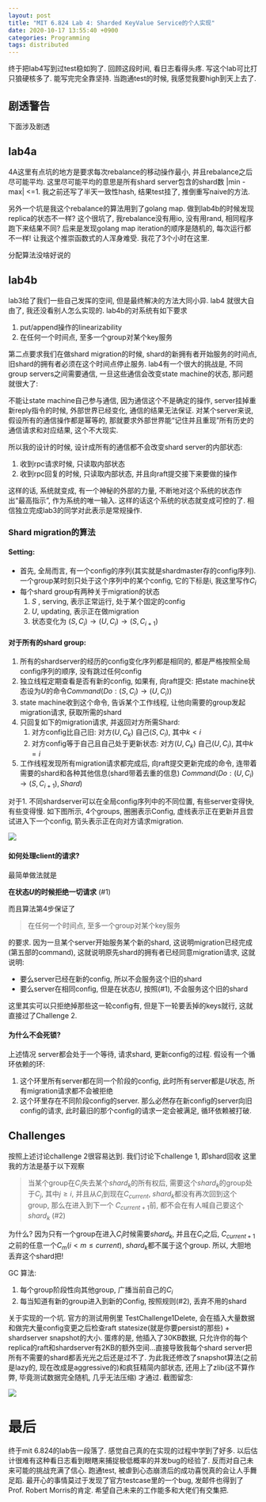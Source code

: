 ```yaml
---
layout: post
title: "MIT 6.824 Lab 4: Sharded KeyValue Service的个人实现"
date: 2020-10-17 13:55:40 +0900
categories: Programming
tags: distributed
---
```


终于把lab4写到过test稳如狗了. 回顾这段时间, 看日志看得头疼. 写这个lab可比打只狼硬核多了. 能写完完全靠坚持. 当跑通test的时候, 我感觉我要high到天上去了. 

## 剧透警告
下面涉及剧透

## lab4a 
4A这里有点坑的地方是要求每次rebalance的移动操作最小, 并且rebalance之后尽可能平均. 这里尽可能平均的意思是所有shard server包含的shard数 |min - max| <=1. 我之前还写了半天一致性hash, 结果test挂了, 推倒重写naive的方法. 

另外一个坑是我这个rebalance的算法用到了golang map. 做到lab4b的时候发现replica的状态不一样? 这个很坑了, 我rebalance没有用io, 没有用rand, 相同程序跑下来结果不同? 后来是发现golang map iteration的顺序是随机的, 每次运行都不一样! 让我这个推崇函数式的人浑身难受. 我花了3个小时在这里.

分配算法没啥好说的

## lab4b

lab3给了我们一些自己发挥的空间, 但是最终解决的方法大同小异. lab4 就很大自由了, 我还没看别人怎么实现的. lab4b的对系统有如下要求

1.  put/append操作的linearizability
2. 在任何一个时间点, 至多一个group对某个key服务

第二点要求我们在做shard migration的时候, shard的新拥有者开始服务的时间点, 旧shard的拥有者必须在这个时间点停止服务. lab4有一个很大的挑战是, 不同group servers之间需要通信, 一旦这些通信会改变state machine的状态, 那问题就很大了:

不能让state machine自己参与通信, 因为通信这个不是确定的操作, server挂掉重新reply指令的时候, 外部世界已经变化, 通信的结果无法保证. 对某个server来说, 假设所有的通信操作都是幂等的, 那就要求外部世界能“记住并且重现”所有历史的通信请求和对应结果, 这个不大现实.

所以我的设计的时候, 设计成所有的通信都不会改变shard server的内部状态:
1. 收到rpc请求时候, 只读取内部状态
2. 收到rpc回复的时候, 只读取内部状态, 并且向raft提交接下来要做的操作

这样的话, 系统就变成, 有一个神秘的外部的力量, 不断地对这个系统的状态作出“最高指示”, 作为系统的唯一输入. 这样的话这个系统的状态就变成可控的了. 相信独立完成lab3的同学对此表示是常规操作.

### Shard migration的算法

#### Setting:

 - 首先, 全局而言, 有一个config的序列(其实就是shardmaster存的config序列). 一个group某时刻只处于这个序列中的某个config, 它的下标是i, 我这里写作$C_i$
 - 每个shard group有两种关于migration的状态
	 1. $S$ , serving, 表示正常运行, 处于某个固定的config
	 2. $U$, updating, 表示正在做migration
	 3. 状态变化为 $(S, C_i) \rightarrow(U, C_{i}) \rightarrow(S, C_{i+1})$	 

#### 对于所有的shard group:
1. 所有的shardserver的经历的config变化序列都是相同的, 都是严格按照全局config序列的顺序, 没有跳过任何config
2. 独立线程定期查看是否有新的config, 如果有, 向raft提交: 把state machine状态设为$U$的命令$Command(Do: (S, C_i) \rightarrow(U, C_{i}) )$
3. state machine收到这个命令, 告诉某个工作线程, 让他向需要的group发起migration请求, 获取所需的shard
4. 只回复如下的migration请求, 并返回对方所需Shard:
	1. 对方config比自己旧: 对方$(U, C_k)$ 自己$(S, C_i)$, 其中$k<i$
	2.  对方config等于自己且自己处于更新状态: 对方$(U, C_k)$ 自己$(U, C_i)$, 其中$k=i$
5. 工作线程发现所有migration请求都完成后, 向raft提交更新完成的命令, 连带着需要的shard和各种其他信息(shard带着去重的信息) $Command(Do: (U, C_{i}) \rightarrow(S, C_{i+1}), Shard)$

对于1. 不同shardserver可以在全局config序列中的不同位置, 有些server变得快, 有些变得慢. 如下图所示, 4个groups, 圈圈表示Config, 虚线表示正在更新并且尝试进入下一个config, 箭头表示正在向对方请求migration.

![](https://user-images.githubusercontent.com/10634580/96328724-21461a00-1081-11eb-8574-e05321be4800.png)

#### 如何处理client的请求?
最简单做法就是

**在状态$U$的时候拒绝一切请求** (#1)

 而且算法第4步保证了

> 在任何一个时间点, 至多一个group对某个key服务

的要求. 因为一旦某个server开始服务某个新的shard, 这说明migration已经完成(第五部的command), 这就说明原先shard的拥有者已经同意migration请求, 这就说明:
 - 要么server已经在新的config, 所以不会服务这个旧的shard
 - 要么server在相同config, 但是在状态$U$, 按照(#1), 不会服务这个旧的shard

这里其实可以只拒绝掉那些这一轮config有, 但是下一轮要丢掉的keys就行, 这就直接过了Challenge 2.

#### 为什么不会死锁?
上述情况 server都会处于一个等待, 请求shard, 更新config的过程. 假设有一个循环依赖的环:
1. 这个环里所有server都在同一个阶段的config, 此时所有server都是$U$状态, 所有migration请求都不会被拒绝
2. 这个环里存在不同阶段config的server. 那么必然存在新config的server向旧config的请求, 此时最旧的那个config的请求一定会被满足, 循环依赖被打破.

## Challenges
按照上述讨论challenge 2很容易达到. 我们讨论下challenge 1, 即shard回收
这里我的方法是基于以下观察

> 当某个group在$C_{i}$失去某个$shard_k$的所有权后, 需要这个$shard_k$的group处于$C_{j}$, 其中$j \geq i$, 并且从$C_{i}$到现在$C_{current}$, $shard_k$都没有再次回到这个group, 那么在进入到下一个 $C_{current+1}$前, 都不会在有人喊自己要这个$shard_k$  (#2)

为什么? 因为只有一个group在进入$C_{i}$时候需要$shard_k$, 并且在$C_{i}$之后, $C_{current+1}$之前的任意一个$C_{m}(i<m\leq current)$, $shard_k$都不属于这个group. 所以, 大胆地丢弃这个shard把!

GC 算法:
1. 每个group阶段性向其他group, 广播当前自己的$C_{i}$
2. 每当知道有新的group进入到新的Config, 按照规则(#2), 丢弃不用的shard

关于实现的一个坑. 官方的测试用例里 TestChallenge1Delete, 会在插入大量数据和做完大量config变更之后检查raft statesize(就是你要persist的那些) + shardserver snapshot的大小. 蛋疼的是, 他插入了30KB数据, 只允许你的每个replica的raft和shardserver有2KB的额外空间...直接导致我每个shard server把所有不需要的shard都丢光光之后还是过不了. 为此我还修改了snapshot算法(之前是lazy的, 现在改成是aggressive的)和疯狂精简内部状态, 还用上了zlib(这不算作弊, 毕竟测试数据完全随机, 几乎无法压缩) 才通过. 截图留念:

![](https://user-images.githubusercontent.com/10634580/96328828-e98ba200-1081-11eb-86c7-15f45c93f905.png)


# 最后

终于mit 6.824的lab告一段落了. 感觉自己真的在实现的过程中学到了好多. 以后估计很难有这种看日志看到眼瞎来捕捉极低概率的并发bug的经验了. 反而对自己未来可能的挑战充满了信心. 跑通test, 被虐到心态崩溃后的成功喜悦真的会让人手舞足蹈. 最开心的事情莫过于发现了官方testcase里的一个bug, 发邮件也得到了Prof. Robert Morris的肯定. 希望自己未来的工作能多和大佬们有交集把.
